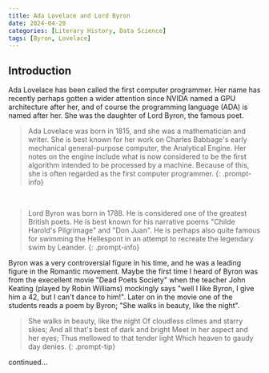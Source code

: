 ```yaml
---
title: Ada Lovelace and Lord Byron
date: 2024-04-20
categories: [Literary History, Data Science]
tags: [Byron, Lovelace]
---
```

    
## Introduction
Ada Lovelace has been called the first computer programmer. Her name has recently perhaps gotten a wider attention since NVIDA named a GPU architecture after her, and of course the programming language (ADA) is named after her. She was the daughter of Lord Byron, the famous poet. 
<br>

>Ada Lovelace was born in 1815, and she was a mathematician and writer. She is best known for her work on Charles Babbage's early mechanical general-purpose computer, the Analytical Engine. Her notes on the engine include what is now considered to be the first algorithm intended to be processed by a machine. Because of this, she is often regarded as the first computer programmer.
{: .prompt-info}

<br>

>Lord Byron was born in 1788. He is considered one of the greatest British poets. He is best known for his narrative poems "Childe Harold's Pilgrimage" and "Don Juan". He is perhaps also quite famous for swimming the Hellespont in an attempt to recreate the legendary swim by Leander.
{: .prompt-info}

Byron was a very controversial figure in his time, and he was a leading figure in the Romantic movement.
Maybe the first time I heard of Byron was from the execellent movie "Dead Poets Society" when the teacher John Keating (played by Robin Williams) mockingly says "well I like Byron, I give him a 42, but I can't dance to him!". Later on in the movie one of the students reads a poem by Byron; "She walks in beauty, like the night".

>She walks in beauty, like the night
Of cloudless climes and starry skies;
And all that's best of dark and bright
Meet in her aspect and her eyes;
Thus mellowed to that tender light
Which heaven to gaudy day denies.
{: .prompt-tip}


continued...